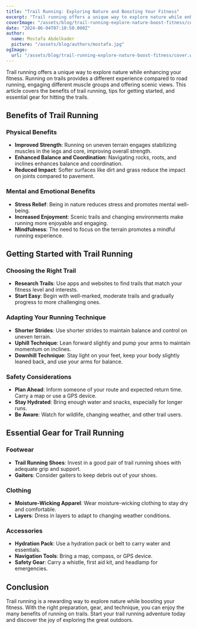 ```yaml
---
title: "Trail Running: Exploring Nature and Boosting Your Fitness"
excerpt: "Trail running offers a unique way to explore nature while enhancing your fitness. This article covers the benefits of trail running, tips for getting started, and essential gear for hitting the trails."
coverImage: "/assets/blog/trail-running-explore-nature-boost-fitness/cover.webp"
date: "2024-06-04T07:10:50.000Z"
author:
  name: Mostafa Abdelkader
  picture: "/assets/blog/authors/mostafa.jpg"
ogImage:
  url: "/assets/blog/trail-running-explore-nature-boost-fitness/cover.webp"
---
```


Trail running offers a unique way to explore nature while enhancing your fitness. Running on trails provides a different experience compared to road running, engaging different muscle groups and offering scenic views. This article covers the benefits of trail running, tips for getting started, and essential gear for hitting the trails.

## Benefits of Trail Running

### Physical Benefits

- **Improved Strength**: Running on uneven terrain engages stabilizing muscles in the legs and core, improving overall strength.
- **Enhanced Balance and Coordination**: Navigating rocks, roots, and inclines enhances balance and coordination.
- **Reduced Impact**: Softer surfaces like dirt and grass reduce the impact on joints compared to pavement.

### Mental and Emotional Benefits

- **Stress Relief**: Being in nature reduces stress and promotes mental well-being.
- **Increased Enjoyment**: Scenic trails and changing environments make running more enjoyable and engaging.
- **Mindfulness**: The need to focus on the terrain promotes a mindful running experience.

## Getting Started with Trail Running

### Choosing the Right Trail

- **Research Trails**: Use apps and websites to find trails that match your fitness level and interests.
- **Start Easy**: Begin with well-marked, moderate trails and gradually progress to more challenging ones.

### Adapting Your Running Technique

- **Shorter Strides**: Use shorter strides to maintain balance and control on uneven terrain.
- **Uphill Technique**: Lean forward slightly and pump your arms to maintain momentum on inclines.
- **Downhill Technique**: Stay light on your feet, keep your body slightly leaned back, and use your arms for balance.

### Safety Considerations

- **Plan Ahead**: Inform someone of your route and expected return time. Carry a map or use a GPS device.
- **Stay Hydrated**: Bring enough water and snacks, especially for longer runs.
- **Be Aware**: Watch for wildlife, changing weather, and other trail users.

## Essential Gear for Trail Running

### Footwear

- **Trail Running Shoes**: Invest in a good pair of trail running shoes with adequate grip and support.
- **Gaiters**: Consider gaiters to keep debris out of your shoes.

### Clothing

- **Moisture-Wicking Apparel**: Wear moisture-wicking clothing to stay dry and comfortable.
- **Layers**: Dress in layers to adapt to changing weather conditions.

### Accessories

- **Hydration Pack**: Use a hydration pack or belt to carry water and essentials.
- **Navigation Tools**: Bring a map, compass, or GPS device.
- **Safety Gear**: Carry a whistle, first aid kit, and headlamp for emergencies.

## Conclusion

Trail running is a rewarding way to explore nature while boosting your fitness. With the right preparation, gear, and technique, you can enjoy the many benefits of running on trails. Start your trail running adventure today and discover the joy of exploring the great outdoors.
